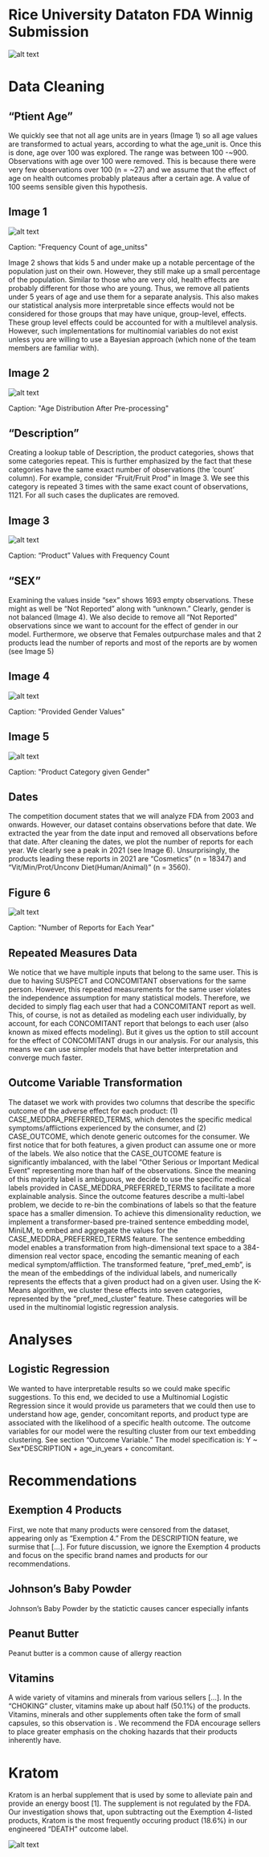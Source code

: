 # Rice University Dataton FDA Winnig Submission 

![alt text](https://github.com/sayaiken/Rice-University-Dataton-FDA/blob/main/rice_aiken8.png)


# Data Cleaning

## “Ptient Age”
We quickly see that not all age units are in years (Image 1) so all age values are transformed to actual years, according to what the age_unit is. Once this is done, age over 100 was explored. The range was between 100 -~900. Observations with age over 100 were removed. This is because there were very few observations over 100 (n = ~27) and we assume that the effect of age on health outcomes probably plateaus after a certain age. A value of 100 seems sensible given this hypothesis. 
## Image 1
![alt text](https://github.com/sayaiken/Rice-University-Dataton-FDA/blob/main/Rice_Aiken1.png)

Caption: "Frequency Count of age_unitss"



Image 2 shows that kids 5 and under make up a notable percentage of the population just on their own. However, they still make up a small percentage of the population. Similar to those who are very old,  health effects are probably different for those who are young. Thus, we remove all patients under 5 years of age and use them for a separate analysis. This also makes our statistical analysis more interpretable since effects would not be considered for those groups that may have unique, group-level, effects. These group level effects could be accounted for with a multilevel analysis. However, such implementations for multinomial variables do not exist unless you are willing to use a Bayesian approach (which none of the team members are familiar with). 


## Image 2
![alt text](https://github.com/sayaiken/Rice-University-Dataton-FDA/blob/main/Aiken_rice2.png)

Caption: "Age Distribution After Pre-processing"

## “Description”
Creating a lookup table of Description, the product categories, shows that some categories repeat. This is further emphasized by the fact that these categories have the same exact number of observations (the ‘count’ column). For example, consider “Fruit/Fruit Prod” in Image 3.  We see this category is repeated 3 times with the same exact count of observations, 1121. For all such cases the duplicates are removed.





## Image 3
![alt text](https://github.com/sayaiken/Rice-University-Dataton-FDA/blob/main/aiken_rice3.png)

Caption: “Product” Values with Frequency Count

## “SEX”
Examining the values inside “sex” shows 1693 empty observations. These might as well be “Not Reported” along with “unknown.” Clearly, gender is not balanced (Image 4). We also decide to remove all “Not Reported” observations since we want to account for the effect of gender in our model. Furthermore, we observe that Females outpurchase males and that 2 products lead the number of reports and most of the reports are by women (see Image 5)
 
## Image 4
![alt text](https://github.com/sayaiken/Rice-University-Dataton-FDA/blob/main/aiken_rice4.png)

Caption: "Provided Gender Values"







## Image 5
![alt text](https://github.com/sayaiken/Rice-University-Dataton-FDA/blob/main/aiken_rice5.png)

Caption: "Product Category given Gender"

## Dates
The competition document states that we will analyze FDA from 2003 and onwards. However, our dataset contains observations before that date. We extracted the year from the date input and removed all observations before that date. After cleaning the dates, we plot the number of reports for each year. We clearly see a peak in 2021 (see Image 6). Unsurprisingly, the products leading these reports in 2021 are “Cosmetics” (n = 18347) and “Vit/Min/Prot/Unconv Diet(Human/Animal)” (n = 3560).







## Figure 6
![alt text](https://github.com/sayaiken/Rice-University-Dataton-FDA/blob/main/aiken_rice6.png)

Caption: "Number of Reports for Each Year"


## Repeated Measures Data
We notice that we have multiple inputs that belong to the same user. This is due to having SUSPECT and CONCOMITANT observations for the same person. However, this repeated measurements for the same user violates the independence assumption for many statistical models. Therefore, we decided to simply flag each user that had a CONCOMITANT report as well. This, of course, is not as detailed as modeling each user individually, by account, for each CONCOMITANT report that belongs to each user (also known as mixed effects modeling). But it gives us the option to still account for the effect of CONCOMITANT drugs in our analysis. For our analysis, this means we can use simpler models that have better interpretation and converge much faster. 
## Outcome Variable Transformation
The dataset we work with provides two columns that describe the specific outcome of the adverse effect for each product: (1) CASE_MEDDRA_PREFERRED_TERMS, which denotes the specific medical symptoms/afflictions experienced by the consumer, and (2) CASE_OUTCOME, which denote generic outcomes for the consumer. We first notice that for both features, a given product can assume one or more of the labels. We also notice that the CASE_OUTCOME feature is significantly imbalanced, with the label “Other Serious or Important Medical Event” representing more than half of the observations. Since the meaning of this majority label is ambiguous, we decide to use the specific medical labels provided in CASE_MEDDRA_PREFERRED_TERMS to facilitate a more explainable analysis.
Since the outcome features describe a multi-label problem, we decide to re-bin the combinations of labels so that the feature space has a smaller dimension. To achieve this dimensionality reduction, we implement a transformer-based pre-trained sentence embedding model, MiniLM, to embed and aggregate the values for the CASE_MEDDRA_PREFERRED_TERMS feature. The sentence embedding model enables a transformation from high-dimensional text space to a 384-dimension real vector space, encoding the semantic meaning of each medical symptom/affliction. The transformed feature, “pref_med_emb”, is the mean of the embeddings of the individual labels, and numerically represents the effects that a given product had on a given user. Using the K-Means algorithm, we cluster these effects into seven categories, represented by the “pref_med_cluster” feature. These categories will be used in the multinomial logistic regression analysis.
# Analyses
## Logistic Regression
We wanted to have interpretable results so we could make specific suggestions. To this end, we decided to use a Multinomial Logistic Regression since it would provide us parameters that we could then use to understand how age, gender, concomitant reports, and product type are associated with the likelihood of a specific health outcome. The outcome variables for our model were the resulting cluster from our text embedding clustering. See section “Outcome Variable.” The model specification is:
Y ~ Sex*DESCRIPTION + age_in_years + concomitant.
 
# Recommendations
## Exemption 4 Products
First, we note that many products were censored from the dataset, appearing only as “Exemption 4.” From the DESCRIPTION feature, we surmise that [...]. For future discussion, we ignore the Exemption 4 products and focus on the specific brand names and products for our recommendations.
## Johnson’s Baby Powder
Johnson’s Baby Powder by the statictic causes cancer especially infants
## Peanut Butter
Peanut butter is a common cause of allergy reaction
## Vitamins
A wide variety of vitamins and minerals from various sellers [...]. In the “CHOKING” cluster, vitamins make up about half (50.1%) of the products. Vitamins, minerals and other supplements often take the form of small capsules, so this observation is . We recommend the FDA encourage sellers to place greater emphasis on the choking hazards that their products inherently have.

# Kratom
Kratom is an herbal supplement that is used by some to alleviate pain and provide an energy boost [1]. The supplement is not regulated by the FDA. Our investigation shows that, upon subtracting out the Exemption 4-listed products, Kratom is the most frequently occuring product (18.6%) in our engineered “DEATH” outcome label.


![alt text](https://github.com/sayaiken/Rice-University-Dataton-FDA/blob/main/aiken_rice7.webp)

